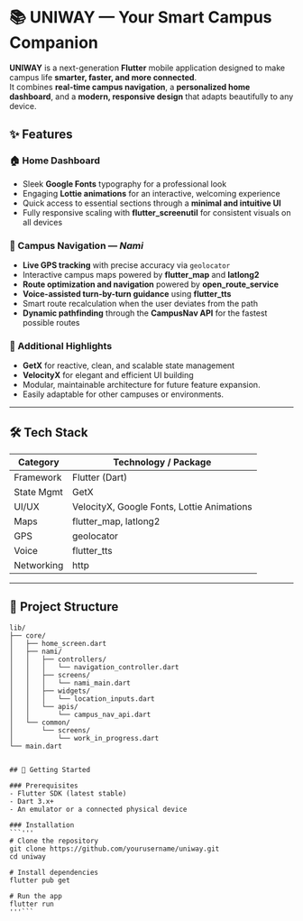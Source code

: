 # 📚 UNIWAY — Your Smart Campus Companion

**UNIWAY** is a next-generation **Flutter** mobile application designed to make campus life **smarter, faster, and more connected**.  
It combines **real-time campus navigation**, a **personalized home dashboard**, and a **modern, responsive design** that adapts beautifully to any device.

## ✨ Features

### 🏠 Home Dashboard
- Sleek **Google Fonts** typography for a professional look
- Engaging **Lottie animations** for an interactive, welcoming experience
- Quick access to essential sections through a **minimal and intuitive UI**
- Fully responsive scaling with **flutter_screenutil** for consistent visuals on all devices

### 🧭 Campus Navigation — *Nami*
- **Live GPS tracking** with precise accuracy via `geolocator`
- Interactive campus maps powered by **flutter_map** and **latlong2**
- **Route optimization and navigation** powered by **open_route_service**
- **Voice-assisted turn-by-turn guidance** using **flutter_tts**
- Smart route recalculation when the user deviates from the path
- **Dynamic pathfinding** through the **CampusNav API** for the fastest possible routes

### 🌟 Additional Highlights
- **GetX** for reactive, clean, and scalable state management
- **VelocityX** for elegant and efficient UI building
- Modular, maintainable architecture for future feature expansion.
- Easily adaptable for other campuses or environments.

---

## 🛠️ Tech Stack

| Category       | Technology / Package |
|----------------|----------------------|
| Framework      | Flutter (Dart)       |
| State Mgmt     | GetX                 |
| UI/UX          | VelocityX, Google Fonts, Lottie Animations |
| Maps           | flutter_map, latlong2 |
| GPS            | geolocator           |
| Voice          | flutter_tts          |
| Networking     | http                 |

---

## 📂 Project Structure

```plaintext
lib/
├── core/
│   ├── home_screen.dart
│   ├── nami/
│   │   ├── controllers/
│   │   │   └── navigation_controller.dart
│   │   ├── screens/
│   │   │   └── nami_main.dart
│   │   ├── widgets/
│   │   │   └── location_inputs.dart
│   │   └── apis/
│   │       └── campus_nav_api.dart
│   └── common/
│       └── screens/
│           └── work_in_progress.dart
└── main.dart


## 🚀 Getting Started

### Prerequisites
- Flutter SDK (latest stable)
- Dart 3.x+
- An emulator or a connected physical device

### Installation
```'''
# Clone the repository
git clone https://github.com/yourusername/uniway.git
cd uniway

# Install dependencies
flutter pub get

# Run the app
flutter run
'''```